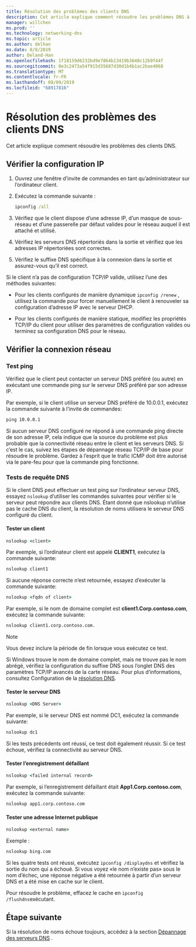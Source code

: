 ```yaml
---
title: Résolution des problèmes des clients DNS
description: Cet article explique comment résoudre les problèmes DNS à partir du côté client.
manager: willchen
ms.prod: ''
ms.technology: networking-dns
ms.topic: article
ms.author: delhan
ms.date: 8/8/2019
author: Deland-Han
ms.openlocfilehash: 1f18159d6232bd9e7864b13419b3648c12b9f44f
ms.sourcegitcommit: 0e3c2473a54f915d35687d30d1b4b1ac2bae4068
ms.translationtype: MT
ms.contentlocale: fr-FR
ms.lasthandoff: 08/09/2019
ms.locfileid: "68917816"
---
```

# <a name="troubleshooting-dns-clients"></a>Résolution des problèmes des clients DNS

Cet article explique comment résoudre les problèmes des clients DNS.

## <a name="check-ip-configuration"></a>Vérifier la configuration IP

1. Ouvrez une fenêtre d’invite de commandes en tant qu’administrateur sur l’ordinateur client.

2. Exécutez la commande suivante :

   ```cmd
   ipconfig /all
   ```

3. Vérifiez que le client dispose d’une adresse IP, d’un masque de sous-réseau et d’une passerelle par défaut valides pour le réseau auquel il est attaché et utilisé.

4. Vérifiez les serveurs DNS répertoriés dans la sortie et vérifiez que les adresses IP répertoriées sont correctes.

5. Vérifiez le suffixe DNS spécifique à la connexion dans la sortie et assurez-vous qu’il est correct.

Si le client n’a pas de configuration TCP/IP valide, utilisez l’une des méthodes suivantes:

* Pour les clients configurés de manière dynamique `ipconfig /renew` , utilisez la commande pour forcer manuellement le client à renouveler sa configuration d’adresse IP avec le serveur DHCP.

* Pour les clients configurés de manière statique, modifiez les propriétés TCP/IP du client pour utiliser des paramètres de configuration valides ou terminez sa configuration DNS pour le réseau.

## <a name="check-network-connection"></a>Vérifier la connexion réseau

### <a name="ping-test"></a>Test ping

Vérifiez que le client peut contacter un serveur DNS préféré (ou autre) en exécutant une commande ping sur le serveur DNS préféré par son adresse IP.

Par exemple, si le client utilise un serveur DNS préféré de 10.0.0.1, exécutez la commande suivante à l’invite de commandes:

```cmd
ping 10.0.0.1
```

Si aucun serveur DNS configuré ne répond à une commande ping directe de son adresse IP, cela indique que la source du problème est plus probable que la connectivité réseau entre le client et les serveurs DNS. Si c’est le cas, suivez les étapes de dépannage réseau TCP/IP de base pour résoudre le problème. Gardez à l’esprit que le trafic ICMP doit être autorisé via le pare-feu pour que la commande ping fonctionne.

### <a name="dns-query-tests"></a>Tests de requête DNS

Si le client DNS peut effectuer un test ping sur l’ordinateur serveur DNS, essayez `nslookup` d’utiliser les commandes suivantes pour vérifier si le serveur peut répondre aux clients DNS. Étant donné que nslookup n’utilise pas le cache DNS du client, la résolution de noms utilisera le serveur DNS configuré du client.

#### <a name="test-a-client"></a>Tester un client

```cmd
nslookup <client>
```
  
Par exemple, si l’ordinateur client est appelé **CLIENT1**, exécutez la commande suivante:
  
```cmd
nslookup client1
```
  
Si aucune réponse correcte n’est retournée, essayez d’exécuter la commande suivante:
  
```cmd
nslookup <fqdn of client>
```
  
Par exemple, si le nom de domaine complet est **client1.Corp.contoso.com**, exécutez la commande suivante:

```cmd
nslookup client1.corp.contoso.com.
```

> [!NOTE]
> Vous devez inclure la période de fin lorsque vous exécutez ce test.

Si Windows trouve le nom de domaine complet, mais ne trouve pas le nom abrégé, vérifiez la configuration du suffixe DNS sous l’onglet DNS des paramètres TCP/IP avancés de la carte réseau. Pour plus d’informations, consultez Configuration de la [résolution DNS](https://docs.microsoft.com/previous-versions/tn-archive/dd163570(v=technet.10)#configuring-dns-resolution).

#### <a name="test-the-dns-server"></a>Tester le serveur DNS

```cmd
nslookup <DNS Server>
```

Par exemple, si le serveur DNS est nommé DC1, exécutez la commande suivante:

```cmd
nslookup dc1
```
Si les tests précédents ont réussi, ce test doit également réussir. Si ce test échoue, vérifiez la connectivité au serveur DNS.

#### <a name="test-the-failing-record"></a>Tester l’enregistrement défaillant

```cmd
nslookup <failed internal record>
```

Par exemple, si l’enregistrement défaillant était **App1.Corp.contoso.com**, exécutez la commande suivante:

```cmd
nslookup app1.corp.contoso.com
```

#### <a name="test-a-public-internet-address"></a>Tester une adresse Internet publique

```cmd
nslookup <external name>
```

Exemple : 
```cmd
nslookup bing.com
```

Si les quatre tests ont réussi, exécutez `ipconfig /displaydns` et vérifiez la sortie du nom qui a échoué. Si vous voyez «le nom n’existe pas» sous le nom d’échec, une réponse négative a été retournée à partir d’un serveur DNS et a été mise en cache sur le client. 

Pour résoudre le problème, effacez le cache en `ipconfig /flushdns`exécutant.

## <a name="next-step"></a>Étape suivante

Si la résolution de noms échoue toujours, accédez à la section [Dépannage des serveurs DNS](troubleshoot-dns-server.md) .
